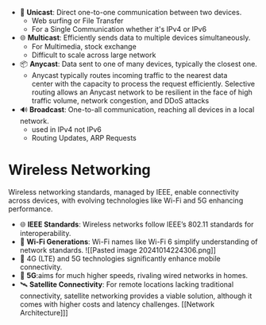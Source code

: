 - 📡 **Unicast**: Direct one-to-one communication between two devices.
  - Web surfing or File Transfer
  - For a Single Communication whether it's IPv4 or IPv6
- 🌐 **Multicast**: Efficiently sends data to multiple devices simultaneously.
  - For Multimedia, stock exchange
  - Difficult to scale across large network
- 📦 **Anycast**: Data sent to one of many devices, typically the closest one.
  - Anycast typically routes incoming traffic to the nearest data center with the capacity to process the request efficiently. Selective routing allows an Anycast network to be resilient in the face of high traffic volume, network congestion, and DDoS attacks
- 🔊 **Broadcast**: One-to-all communication, reaching all devices in a local network.
  - used in IPv4 not IPv6
  - Routing Updates, ARP Requests

# Wireless Networking

Wireless networking standards, managed by IEEE, enable connectivity across devices, with evolving technologies like Wi-Fi and 5G enhancing performance.
- 🌐 **IEEE Standards**: Wireless networks follow IEEE’s 802.11 standards for interoperability.
- 📶 **Wi-Fi Generations**: Wi-Fi names like Wi-Fi 6 simplify understanding of network standards.
![[Pasted image 20241014224306.png]]
- 📱 4G (LTE) and 5G technologies significantly enhance mobile connectivity.
- 🚀 **5G**:aims for much higher speeds, rivaling wired networks in homes.
- 🛰️ **Satellite Connectivity**: For remote locations lacking traditional connectivity, satellite networking provides a viable solution, although it comes with higher costs and latency challenges.
[[Network Architecture]]]

